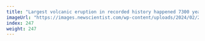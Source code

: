 ```yaml
---
title: "Largest volcanic eruption in recorded history happened 7300 years ago"
imageUrl: "https://images.newscientist.com/wp-content/uploads/2024/02/21121747/SEI_192440192.jpg?width=788"
index: 247
weight: 247
---
```

